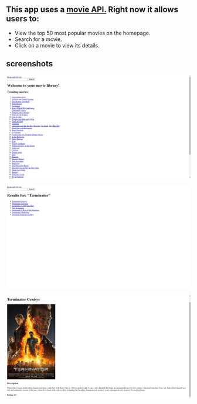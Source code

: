 ## This app uses a [movie API.](https://rapidapi.com/SAdrian/api/moviesminidatabase) Right now it allows users to:
* View the top 50 most popular movies on the homepage.
* Search for a movie.
* Click on a movie to view its details.

## screenshots
![home](./sreenshots/welcome_page.jpg)

![search](./sreenshots/search_results.jpg)

![profile](./sreenshots/movie_profile.jpg)
